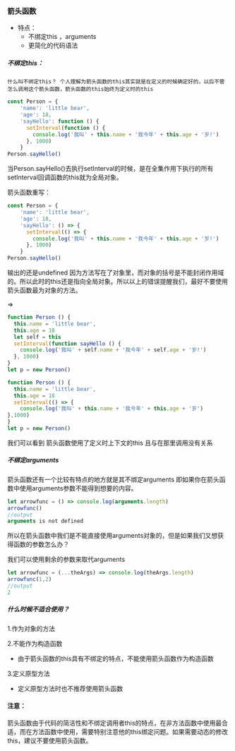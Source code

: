 ### 箭头函数

- 特点：
  - 不绑定this ，arguments
  - 更简化的代码语法

##### 不绑定this：

 	什么叫不绑定this？ 个人理解为箭头函数的this其实就是在定义的时候确定好的，以后不管怎么调用这个箭头函数，箭头函数的this始终为定义时的this

```javascript
const Person = {
    'name': 'little bear',
    'age': 18,
    'sayHello': function () {
      setInterval(function () {
        console.log('我叫' + this.name + '我今年' + this.age + '岁!')
      }, 1000)
    }
Person.sayHello()
```

当Person.sayHello()去执行setInterval的时候，是在全集作用下执行的所有setInterval回调函数的this就为全局对象。

箭头函数重写：

```javascript
const Person = {
    'name': 'little bear',
    'age': 18,
    'sayHello': () => {
      setInterval(() => {
        console.log('我叫' + this.name + '我今年' + this.age + '岁!')
      }, 1000)
    }
Person.sayHello()
```

输出的还是undefined  因为方法写在了对象里，而对象的括号是不能封闭作用域的。所以此时的this还是指向全局对象。所以以上的错误提醒我们，最好不要使用箭头函数最为对象的方法。

=>

```javascript
function Person () {
  this.name = 'little bear',
  this.age = 18
  let self = this
  setInterval(function sayHello () {
    console.log('我叫' + self.name + '我今年' + self.age + '岁!')
  }, 1000)
}
let p = new Person()
```

```javascript
function Person () {
  this.name = 'little bear',
  this.age = 18
  setInterval(() => {
    console.log('我叫' + this.name + '我今年' + this.age + '岁')
},1000)
}
let p = new Person()
```

我们可以看到  箭头函数使用了定义时上下文的this 且与在那里调用没有关系

##### 不绑定arguments

箭头函数还有一个比较有特点的地方就是其不绑定arguments 即如果你在箭头函数中使用arguments参数不能得到想要的内容。

```javascript
let arrowfunc = () => console.log(arguments.length)
arrowfunc()
//output 
arguments is not defined
```

所以在箭头函数中我们是不能直接使用arguments对象的，但是如果我们又想获得函数的参数怎么办？

我们可以使用剩余的参数来取代arguments

```javascript
let arrowfunc = (...theArgs) => console.log(theArgs.length)
arrowfunc(1,2)
//output
2
```

##### 什么时候不适合使用？

1.作为对象的方法

2.不能作为构造函数

- 由于箭头函数的this具有不绑定的特点，不能使用箭头函数作为构造函数

3.定义原型方法

- 定义原型方法时也不推荐使用箭头函数



#### 注意：

箭头函数由于代码的简洁性和不绑定调用者this的特点，在非方法函数中使用最合适，而在方法函数中使用，需要特别注意他的this绑定问题。如果需要动态的修改this，建议不要使用箭头函数。